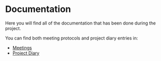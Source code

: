 # Documentation

Here you will find all of the documentation that has been done during the
project.

You can find both meeting protocols and project diary entries in:

- [Meetings](./documentation/meetings)
- [Project Diary](./documentation/diary)

